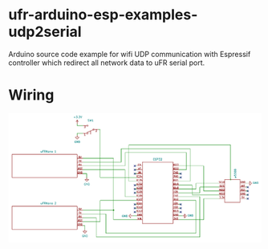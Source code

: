 # ufr-arduino-esp-examples-udp2serial

Arduino source code example for wifi UDP communication with Espressif controller which redirect all network data to uFR serial port.

# Wiring

![alt text](Wiring.png)